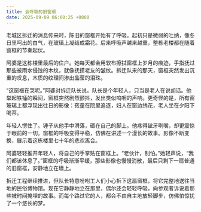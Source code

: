 ```yaml
---
title: 会呼吸的旧窗框
date: 2025-09-09 06:00:25 +0800
---
```


老城区拆迁的消息传来时，陈旧的窗框开始有了呼吸。起初只是微弱的吐纳，像冬日里呵出的白气，在玻璃上凝结成霜花。后来呼吸声越来越重，整栋老楼都在随着窗框的节奏起伏。

阿婆是这栋楼里最后的住户。她每天都会用软布擦拭窗框上岁月的痕迹，手指抚过那些被雨水侵蚀的木纹，就像抚摸老友的皱纹。拆迁队来的那天，窗框突然发出沉重的叹息，木质的纹理间渗出晶莹的泪珠。

“这窗框在哭呢。”阿婆对拆迁队长说。队长是个年轻人，只当是老人在说胡话。他举起铁锤的瞬间，窗框突然剧烈颤抖，发出类似呜咽的声响。更奇怪的是，所有窗玻璃上都浮现出往日的影像：孩童在院里追逐，妇人在窗边绣花，老人坐在夕阳下喝茶。

年轻人愣住了。锤子从他手中滑落，砸在自己的脚上。他疼得龇牙咧嘴，却更震惊于眼前的一切。窗框的呼吸变得平稳，仿佛在讲述一个漫长的故事。影像不断变换，展示着这栋楼里七十年的悲欢离合。

阿婆轻轻推开年轻人，将自己的手掌贴在窗框上。“老伙计，别怕。”她轻声说，“我们都该休息了。”窗框的呼吸渐渐平缓，那些影像也慢慢消散，最后只剩下一扇普通的旧窗框，安静地立在墙上。

拆迁工程继续推进，但队长特意吩咐工人们小心拆下这扇窗框，将它完整地送往当地的民俗博物馆。现在它静静地立在那里，偶尔还会轻轻呼吸，向参观者诉说着那些被时间掩埋的故事。而每个路过它的人，都会不由自主地放轻脚步，仿佛怕惊扰了一个悠长的梦。
